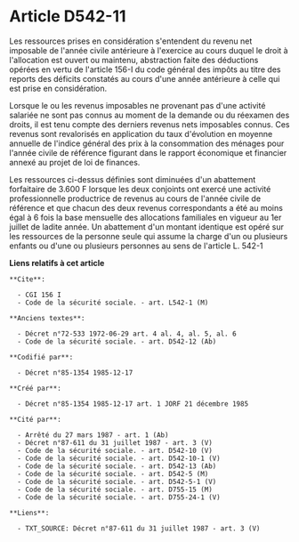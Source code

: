 # Article D542-11

Les ressources prises en considération s'entendent du revenu net imposable de l'année civile antérieure à l'exercice au cours
duquel le droit à l'allocation est ouvert ou maintenu, abstraction faite des déductions opérées en vertu de l'article 156-I
du code général des impôts au titre des reports des déficits constatés au cours d'une année antérieure à celle qui est prise
en considération. 

Lorsque le ou les revenus imposables ne provenant pas d'une activité salariée ne sont pas connus au moment de la demande ou
du réexamen des droits, il est tenu compte des derniers revenus nets imposables connus. Ces revenus sont revalorisés en
application du taux d'évolution en moyenne annuelle de l'indice général des prix à la consommation des ménages pour l'année
civile de référence figurant dans le rapport économique et financier annexé au projet de loi de finances. 

Les ressources ci-dessus définies sont diminuées d'un abattement forfaitaire de 3.600 F lorsque les deux conjoints ont exercé
une activité professionnelle productrice de revenus au cours de l'année civile de référence et que chacun des deux revenus
correspondants a été au moins égal à 6 fois la base mensuelle des allocations familiales en vigueur au 1er juillet de ladite
année. Un abattement d'un montant identique est opéré sur les ressources de la personne seule qui assume la charge d'un ou
plusieurs enfants ou d'une ou plusieurs personnes au sens de l'article L. 542-1

**Liens relatifs à cet article**

	**Cite**:

	  - CGI 156 I
	  - Code de la sécurité sociale. - art. L542-1 (M)

	**Anciens textes**:

	  - Décret n°72-533 1972-06-29 art. 4 al. 4, al. 5, al. 6
	  - Code de la sécurité sociale. - art. D542-12 (Ab)

	**Codifié par**:

	  - Décret n°85-1354 1985-12-17

	**Créé par**:

	  - Décret n°85-1354 1985-12-17 art. 1 JORF 21 décembre 1985

	**Cité par**:

	  - Arrêté du 27 mars 1987 - art. 1 (Ab)
	  - Décret n°87-611 du 31 juillet 1987 - art. 3 (V)
	  - Code de la sécurité sociale. - art. D542-10 (V)
	  - Code de la sécurité sociale. - art. D542-10-1 (V)
	  - Code de la sécurité sociale. - art. D542-13 (Ab)
	  - Code de la sécurité sociale. - art. D542-5 (M)
	  - Code de la sécurité sociale. - art. D542-5-1 (V)
	  - Code de la sécurité sociale. - art. D755-15 (M)
	  - Code de la sécurité sociale. - art. D755-24-1 (V)

	**Liens**:

	  - TXT_SOURCE: Décret n°87-611 du 31 juillet 1987 - art. 3 (V)
